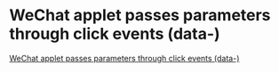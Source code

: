 # WeChat applet passes parameters through click events (data-)
[WeChat applet passes parameters through click events (data-)](https://aiwithcloud.com/2022/09/15/wechat_applet_passes_parameters_through_click_events_data_/)